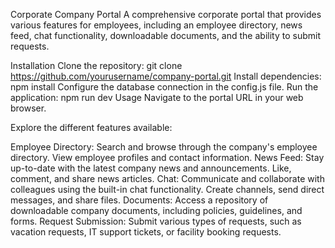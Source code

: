 Corporate Company Portal
A comprehensive corporate portal that provides various features for employees, including an employee directory, news feed, chat functionality, downloadable documents, and the ability to submit requests.

Installation
Clone the repository: git clone https://github.com/yourusername/company-portal.git
Install dependencies: npm install
Configure the database connection in the config.js file.
Run the application: npm run dev
Usage
Navigate to the portal URL in your web browser.


Explore the different features available:

Employee Directory: Search and browse through the company's employee directory. View employee profiles and contact information.
News Feed: Stay up-to-date with the latest company news and announcements. Like, comment, and share news articles.
Chat: Communicate and collaborate with colleagues using the built-in chat functionality. Create channels, send direct messages, and share files.
Documents: Access a repository of downloadable company documents, including policies, guidelines, and forms.
Request Submission: Submit various types of requests, such as vacation requests, IT support tickets, or facility booking requests.
